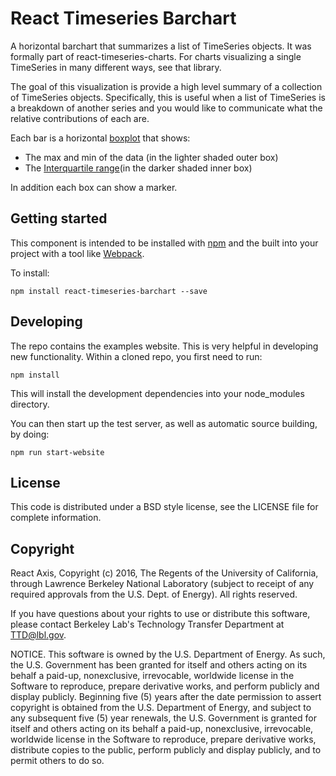 # React Timeseries Barchart

A horizontal barchart that summarizes a list of TimeSeries objects. It was formally part of react-timeseries-charts. For charts visualizing a single TimeSeries in many different ways, see that library.

The goal of this visualization is provide a high level summary of a collection of TimeSeries objects. Specifically, this is useful when a list of TimeSeries is a breakdown of another series and you would like to communicate what the relative contributions of each are.

Each bar is a horizontal [boxplot](https://en.wikipedia.org/wiki/Box_plot) that shows:
 - The max and min of the data (in the lighter shaded outer box)
 - The [Interquartile range](https://en.wikipedia.org/wiki/Interquartile_range)(in the darker shaded inner box)

In addition each box can show a marker.

Getting started
---------------

This component is intended to be installed with [npm](https://www.npmjs.com/) and the built into your project with a tool like [Webpack](https://webpack.github.io/).

To install:

    npm install react-timeseries-barchart --save

Developing
----------

The repo contains the examples website. This is very helpful in developing new functionality. Within a cloned repo, you first need to run:

    npm install

This will install the development dependencies into your node_modules directory.

You can then start up the test server, as well as automatic source building, by doing:

    npm run start-website

License
-------

This code is distributed under a BSD style license, see the LICENSE file for complete information.

Copyright
---------

React Axis, Copyright (c) 2016, The Regents of the University of California, through Lawrence Berkeley National Laboratory (subject to receipt of any required approvals from the U.S. Dept. of Energy). All rights reserved.

If you have questions about your rights to use or distribute this software, please contact Berkeley Lab's Technology Transfer Department at TTD@lbl.gov.

NOTICE. This software is owned by the U.S. Department of Energy. As such, the U.S. Government has been granted for itself and others acting on its behalf a paid-up, nonexclusive, irrevocable, worldwide license in the Software to reproduce, prepare derivative works, and perform publicly and display publicly. Beginning five (5) years after the date permission to assert copyright is obtained from the U.S. Department of Energy, and subject to any subsequent five (5) year renewals, the U.S. Government is granted for itself and others acting on its behalf a paid-up, nonexclusive, irrevocable, worldwide license in the Software to reproduce, prepare derivative works, distribute copies to the public, perform publicly and display publicly, and to permit others to do so.

